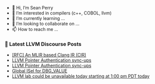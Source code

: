 - 👋 Hi, I’m Sean Perry
- 👀 I’m interested in compilers (c++, COBOL, llvm)
- 🌱 I’m currently learning ...
- 💞️ I’m looking to collaborate on ...
- 📫 How to reach me ...

<!---
s66perry/s66perry is a ✨ special ✨ repository because its `README.md` (this file) appears on your GitHub profile.
You can click the Preview link to take a look at your changes.
--->
### 📕 Latest LLVM Discourse Posts

<!-- DISCOURSE-LLVM:START -->
- [[RFC] An MLIR based Clang IR &lpar;CIR&rpar;](https://discourse.llvm.org/t/rfc-an-mlir-based-clang-ir-cir/63319?page=4#post_71)
- [LLVM Pointer Authentication sync-ups](https://discourse.llvm.org/t/llvm-pointer-authentication-sync-ups/62661#post_7)
- [LLVM Pointer Authentication sync-ups](https://discourse.llvm.org/t/llvm-pointer-authentication-sync-ups/62661#post_6)
- [Global ISel for DBG_VALUE](https://discourse.llvm.org/t/global-isel-for-dbg-value/63488#post_2)
- [LLVM lab could be unavailable today starting at 1:00 pm PDT today](https://discourse.llvm.org/t/llvm-lab-could-be-unavailable-today-starting-at-1-00-pm-pdt-today/63472#post_5)
<!-- DISCOURSE-LLVM:END -->
